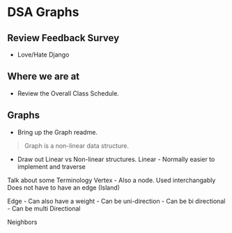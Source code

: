 # DSA Graphs

## Review Feedback Survey

- Love/Hate Django


## Where we are at

- Review the Overall Class Schedule.

## Graphs

- Bring up the Graph readme.

> Graph is a non-linear data structure.

- Draw out Linear vs Non-linear structures.
Linear - Normally easier to implement and traverse

Talk about some Terminology
Vertex - Also a node.  Used interchangably
    Does not have to have an edge (Island)

Edge - Can also have a weight
    - Can be uni-direction
    - Can be bi directional
    - Can be multi Directional

Neighbors


